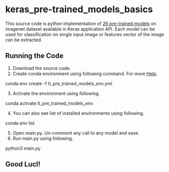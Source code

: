 # keras_pre-trained_models_basics

This source code is python implementation of [26 pre-trained models](https://keras.io/api/applications/) on imagenet dataset available in Keras application API. Each model can be used for classification on single input image or features vector of the image can be extracted.

## Running the Code

1. Download the source code.
2. Create conda environment using following command. For more [Help](https://docs.conda.io/projects/conda/en/latest/user-guide/tasks/manage-environments.html#creating-an-environment-from-an-environment-yml-file).

conda env create -f tl_pre_trained_models_env.yml

3. Activate the environment using following.

conda activate tl_pre_trained_models_env

4. You can also see list of installed environments using following.

conda env list

5. Open main.py. Un-comment any call to any model and save.
6. Run main.py using following.

python3 main.py


## Good Lucl!
